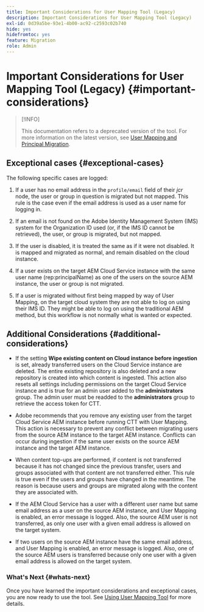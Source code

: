 ```yaml
---
title: Important Considerations for User Mapping Tool (Legacy)
description: Important Considerations for User Mapping Tool (Legacy)
exl-id: 0d39a5be-93e1-4b00-ac92-c2593c02b740
hide: yes
hidefromtoc: yes
feature: Migration
role: Admin
---
```

# Important Considerations for User Mapping Tool (Legacy) {#important-considerations}

>[!INFO]
>
>This documentation refers to a deprecated version of the tool. For more information on the latest version, see [User Mapping and Principal Migration](/help/journey-migration/content-transfer-tool/using-content-transfer-tool/user-mapping-and-migration.md).

## Exceptional cases {#exceptional-cases}

The following specific cases are logged: 

1. If a user has no email address in the `profile/email` field of their *jcr* node, the user or group in question is migrated but not mapped. This rule is the case even if the email address is used as a user name for logging in.

1. If an email is not found on the Adobe Identity Management System (IMS) system for the Organization ID used (or, if the IMS ID cannot be retrieved), the user, or group is migrated, but not mapped. 

1. If the user is disabled, it is treated the same as if it were not disabled. It is mapped and migrated as normal, and remain disabled on the cloud instance.

1. If a user exists on the target AEM Cloud Service instance with the same user name (rep:principalName) as one of the users on the source AEM instance, the user or group is not migrated.

1. If a user is migrated without first being mapped by way of User Mapping, on the target cloud system they are not able to log on using their IMS ID. They might be able to log on using the traditional AEM method, but this workflow is not normally what is wanted or expected.

## Additional Considerations {#additional-considerations}

* If the setting **Wipe existing content on Cloud instance before ingestion** is set, already transferred users on the Cloud Service instance are deleted. The entire existing repository is also deleted and a new repository is created into which content is ingested. This action also resets all settings including permissions on the target Cloud Service instance and is true for an admin user added to the **administrators** group. The admin user must be readded to the **administrators** group to retrieve the access token for CTT.

* Adobe recommends that you remove any existing user from the target Cloud Service AEM instance before running CTT with User Mapping. This action is necessary to prevent any conflict between migrating users from the source AEM instance to the target AEM instance. Conflicts can occur during ingestion if the same user exists on the source AEM instance and the target AEM instance. 

* When content top-ups are performed, if content is not transferred because it has not changed since the previous transfer, users and groups associated with that content are not transferred either. This rule is true even if the users and groups have changed in the meantime. The reason is because users and groups are migrated along with the content they are associated with.  

* If the AEM Cloud Service has a user with a different user name but same email address as a user on the source AEM instance, and User Mapping is enabled, an error message is logged. Also, the source AEM user is not transferred, as only one user with a given email address is allowed on the target system.

* If two users on the source AEM instance have the same email address, and User Mapping is enabled, an error message is logged. Also, one of the source AEM users is transferred because only one user with a given email address is allowed on the target system.

### What's Next {#whats-next}

Once you have learned the important considerations and exceptional cases, you are now ready to use the tool. See [Using User Mapping Tool](/help/journey-migration/content-transfer-tool/user-mapping-tool-legacy/using-user-mapping-tool-legacy.md) for more details.
